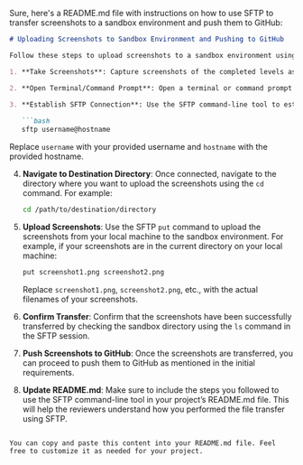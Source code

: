 Sure, here's a README.md file with instructions on how to use SFTP to transfer screenshots to a sandbox environment and push them to GitHub:

```markdown
# Uploading Screenshots to Sandbox Environment and Pushing to GitHub

Follow these steps to upload screenshots to a sandbox environment using SFTP and push them to GitHub:

1. **Take Screenshots**: Capture screenshots of the completed levels as mentioned in the general requirements.

2. **Open Terminal/Command Prompt**: Open a terminal or command prompt on your local machine.

3. **Establish SFTP Connection**: Use the SFTP command-line tool to establish a connection to the sandbox environment. You will need the hostname, username, and password provided for the sandbox environment. For example:
   
   ```bash
   sftp username@hostname
   ```

   Replace `username` with your provided username and `hostname` with the provided hostname.

4. **Navigate to Destination Directory**: Once connected, navigate to the directory where you want to upload the screenshots using the `cd` command. For example:
   
   ```bash
   cd /path/to/destination/directory
   ```

5. **Upload Screenshots**: Use the SFTP `put` command to upload the screenshots from your local machine to the sandbox environment. For example, if your screenshots are in the current directory on your local machine:
   
   ```bash
   put screenshot1.png screenshot2.png
   ```

   Replace `screenshot1.png`, `screenshot2.png`, etc., with the actual filenames of your screenshots.

6. **Confirm Transfer**: Confirm that the screenshots have been successfully transferred by checking the sandbox directory using the `ls` command in the SFTP session.

7. **Push Screenshots to GitHub**: Once the screenshots are transferred, you can proceed to push them to GitHub as mentioned in the initial requirements.

8. **Update README.md**: Make sure to include the steps you followed to use the SFTP command-line tool in your project’s README.md file. This will help the reviewers understand how you performed the file transfer using SFTP.
```

You can copy and paste this content into your README.md file. Feel free to customize it as needed for your project.
